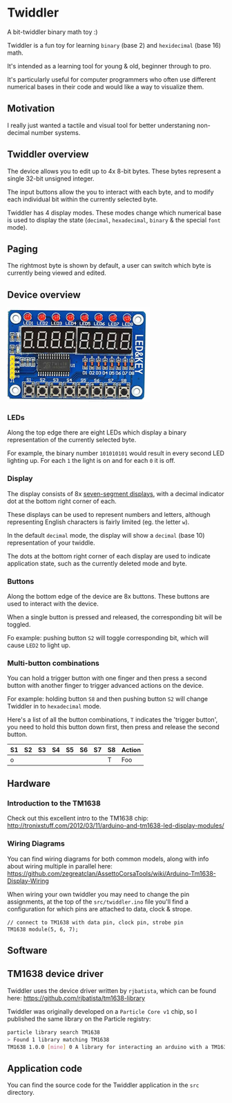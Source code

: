 # Twiddler

A bit-twiddler binary math toy :)

Twiddler is a fun toy for learning `binary` (base 2) and `hexidecimal` (base 16) math.

It's intended as a learning tool for young & old, beginner through to pro.

It's particularly useful for computer programmers who often use different numerical bases in their code and would like a way to visualize them.

## Motivation

I really just wanted a tactile and visual tool for better understaning non-decimal number systems.

## Twiddler overview

The device allows you to edit up to 4x 8-bit bytes. These bytes represent a single 32-bit unsigned integer.

The input buttons allow the you to interact with each byte, and to modify each individual bit within the currently selected byte.

Twiddler has 4 display modes. These modes change which numerical base is used to display the state (`decimal`, `hexadecimal`, `binary` & the special `font` mode).

## Paging

The rightmost byte is shown by default, a user can switch which byte is currently being viewed and edited.

## Device overview

![led_and_key](./assets/led_and_key.png)

### LEDs

Along the top edge there are eight LEDs which display a binary representation of the currently selected byte.

For example, the binary number `101010101` would result in every second LED lighting up. For each `1` the light is on and for each `0` it is off.

### Display

The display consists of 8x [seven-segment displays](https://en.wikipedia.org/Seven-segment_display), with a decimal indicator dot at the bottom right corner of each.

These displays can be used to represent numbers and letters, although representing English characters is fairly limited (eg. the letter `w`).

In the default `decimal` mode, the display will show a `decimal` (base 10) representation of your twiddle.

The dots at the bottom right corner of each display are used to indicate application state, such as the currently deleted mode and byte.

### Buttons

Along the bottom edge of the device are 8x buttons. These buttons are used to interact with the device.

When a single button is pressed and released, the corresponding bit will be toggled.

Fo example: pushing button `S2` will toggle corresponding bit, which will cause `LED2` to light up.

### Multi-button combinations

You can hold a trigger button with one finger and then press a second button with another finger to trigger advanced actions on the device.

For example: holding button `S8` and then pushing button `S2` will change Twiddler in to `hexadecimal` mode.

Here's a list of all the button combinations, `T` indicates the 'trigger button', you need to hold this button down first, then press and release the second button.

| S1 | S2 | S3 | S4 | S5 | S6 | S7 | S8 | Action |
| - | - | - | - | - | - | - | - | - |
| o | | | | | | | T | Foo |


## Hardware

### Introduction to the TM1638

Check out this excellent intro to the TM1638 chip:
http://tronixstuff.com/2012/03/11/arduino-and-tm1638-led-display-modules/

### Wiring Diagrams

You can find wiring diagrams for both common models, along with info about wiring multiple in parallel here:
https://github.com/zegreatclan/AssettoCorsaTools/wiki/Arduino-Tm1638-Display-Wiring

When wiring your own twiddler you may need to change the pin assignments, at the top of the `src/twiddler.ino` file you'll find a configuration for which pins are attached to data, clock & strope. 

```ardunio
// connect to TM1638 with data pin, clock pin, strobe pin
TM1638 module(5, 6, 7);
```

## Software

## TM1638 device driver

Twiddler uses the device driver written by `rjbatista`, which can be found here:
https://github.com/rjbatista/tm1638-library

Twiddler was originally developed on a `Particle Core v1` chip, so I published the same library on the Particle registry:

```bash
particle library search TM1638
> Found 1 library matching TM1638
TM1638 1.0.0 [mine] 0 A library for interacting an arduino with a TM1638/TM1640
```

## Application code

You can find the source code for the Twiddler application in the `src` directory.